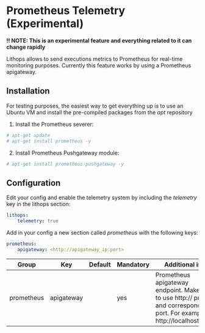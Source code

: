 # Prometheus Telemetry (Experimental)

**!! NOTE: This is an experimental feature and everything related to it can change rapidly**

Lithops allows to send executions metrics to Prometheus for real-time monitoring purposes.
Currently this feature works by using a Prometheus apigateway.

## Installation

For testing purposes, the easiest way to get everything up is to use an Ubuntu VM and install the pre-compiled packages from the *apt* repository

1. Install the Prometheus severer:
```bash
# apt-get update
# apt-get install prometheus -y
```

2. Install Prometheus Pushgateway module:
```bash
# apt-get install prometheus-pushgateway -y
```

## Configuration
Edit your config and enable the telemetry system by including the *telemetry* key in the lithops section:
```yaml
lithops:
    telemetry: true
```

Add in your config a new section called *prometheus* with the following keys:

```yaml
prometheus:
    apigateway: <http://apigateway_ip:port>
```


|Group|Key|Default|Mandatory|Additional info|
|---|---|---|---|---|
|prometheus | apigateway | |yes | Prometheus apigateway endpoint. Make sure to use http:// prefix and corresponding port. For example: http://localhost:9091 |
